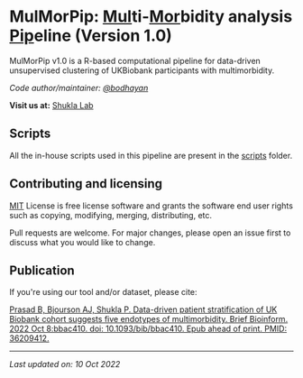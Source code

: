 # MulMorPip: <ins>Mul</ins>ti-<ins>Mor</ins>bidity analysis <ins>Pip</ins>eline (Version 1.0)

MulMorPip v1.0 is a R-based computational pipeline for data-driven unsupervised clustering of UKBiobank participants with multimorbidity.

*Code author/maintainer: [@bodhayan](https://github.com/bodhayan)*

**Visit us at:** [Shukla Lab](https://shuklalab.github.io/)

## Scripts

All the in-house scripts used in this pipeline are present in the [scripts](https://github.com/ShuklaLab/MulMorPip/tree/main/scripts) folder.

## Contributing and licensing
[MIT](https://choosealicense.com/licenses/mit/) License is free license software and grants the software end user rights such as copying, modifying, merging, distributing, etc.

Pull requests are welcome. For major changes, please open an issue first to discuss what you would like to change.

## Publication

If you're using our tool and/or dataset, please cite:

[Prasad B, Bjourson AJ, Shukla P. Data-driven patient stratification of UK Biobank cohort suggests five endotypes of multimorbidity. Brief Bioinform. 2022 Oct 8:bbac410. doi: 10.1093/bib/bbac410. Epub ahead of print. PMID: 36209412.](https://doi.org/10.1093/bib/bbac410)

***
*Last updated on: 10 Oct 2022*
